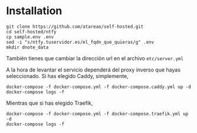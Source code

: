 # Installation

```
git clone https://github.com/atareao/self-hosted.git
cd self-hosted/ntfy
cp sample.env .env
sed -i "s/ntfy.tuservidor.es/el_fqdn_que_quieras/g" .env
mkdir dnote_data
```

También tienes que cambiar la dirección url en el archivo `etc/server.yml`

A la hora de levantar el servicio dependerá del proxy inverso que hayas seleccionado. Si has elegido Caddy, simplemente,

```
docker-compose -f docker-compose.yml -f docker-compose.caddy.yml up -d
docker-compose logs -f
```

Mientras que si has elegido Traefik,

```
docker-compose -f docker-compose.yml -f docker-compose.traefik.yml up -d
docker-compose logs -f
```

